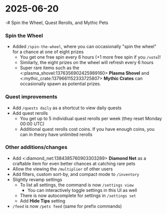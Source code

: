 # 2025-06-20
-# Spin the Wheel, Quest Rerolls, and Mythic Pets

### Spin the Wheel
- Added `/spin-the-wheel`, where you can occasionally "spin the wheel" for a chance at one of eight prizes
  - You get one free spin every 6 hours (+1 more free spin if you `/vote`)!
  - Similarly, the eight prizes on the wheel will refresh every 6 hours
  - Super rare items such as the <:plasma_shovel:1376356902425989160> **Plasma Shovel** and <:mythic_crate:1379661152333725807> **Mythic Crates** can occasionally spawn as potential prizes. 

### Quest improvements
- Add `/quests daily` as a shortcut to view daily quests
- Add quest rerolls 
  - You get up to 5 individiual quest rerolls per week (they reset Monday 00:00 UTC)
  - Additional quest rerolls cost coins. If you have enough coins, you can in theory have unlimited rerolls

### Other additions/changes
- Add <:diamond_net:1384385760903303289> **Diamond Net** as a craftable item for even better chances at catching rare pets
- Allow the viewing the `/multiplier` of other users
- Add filters, custom sort-by, and compact mode to `/inventory`
- Slightly revamp settings 
  - To list all settings, the command is now `/settings view`
    - You can interactively toggle settings in this UI as well
  - There is now autocomplete for settings in `/settings set`
  - Add **Hide Tips** setting
- `/feed` is now `/pets feed` (same for prefix commands)